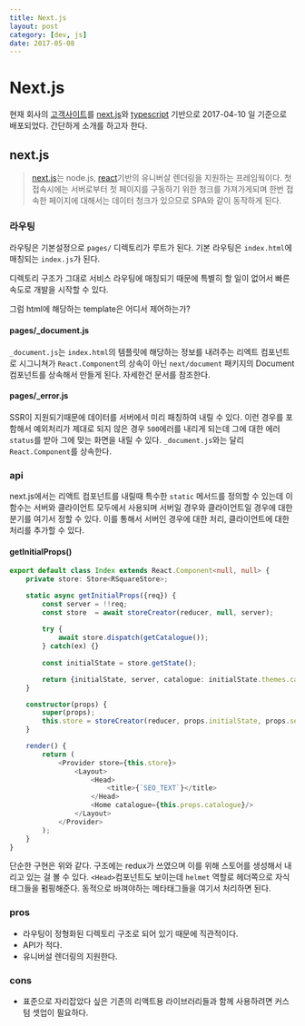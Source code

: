 ```yaml
---
title: Next.js
layout: post
category: [dev, js]
date: 2017-05-08
---
```


Next.js
===

현재 회사의 [고객사이트][0]를 [next.js][1]와 [typescript][3] 기반으로 2017-04-10 일 기준으로 배포되었다. 간단하게 소개를 하고자 한다.

## next.js

> [next.js][1]는 node.js, [react][2]기반의 유니버살 렌더링을 지원하는 프레임웍이다. 첫 접속시에는 서버로부터 첫 페이지를 구동하기 위한 청크를 가져가게되며 한번 접속한 페이지에 대해서는 데이터 청크가 있으므로 SPA와 같이 동작하게 된다.

### 라우팅
라우팅은 기본설정으로 `pages/` 디렉토리가 루트가 된다. 기본 라우팅은 `index.html`에 매칭되는 `index.js`가 된다.

디렉토리 구조가 그대로 서비스 라우팅에 매칭되기 때문에 특별히 할 일이 없어서 빠른 속도로 개발을 시작할 수 있다.

그럼 html에 해당하는 template은 어디서 제어하는가?

#### pages/_document.js

`_document.js`는 `index.html`의 템플릿에 해당하는 정보를 내려주는 리엑트 컴포넌트로 시그니쳐가 `React.Component`의 상속이 아닌 `next/document` 패키지의 Document 컴포넌트를 상속해서 만들게 된다. 자세한건 문서를 참조한다.

#### pages/_error.js

SSR이 지원되기때문에 데이터를 서버에서 미리 패칭하여 내릴 수 있다. 이런 경우를 포함해서 예외처리가 제대로 되지 않은 경우 `500`에러를 내리게 되는데 그에 대한 에러 `status`를 받아 그에 맞는 화면을 내릴 수 있다. `_document.js`와는 달리 `React.Component`를 상속한다.

### api

next.js에서는 리액트 컴포넌트를 내릴때 특수한 `static` 메서드를 정의할 수 있는데 이 함수는 서버와 클라이언트 모두에서 사용되며 서버일 경우와 클라이언트일 경우에 대한 분기를 여기서 정할 수 있다. 이를 통해서 서버인 경우에 대한 처리, 클라이언트에 대한 처리를 추가할 수 있다.

#### getInitialProps()
```typescript
export default class Index extends React.Component<null, null> {
    private store: Store<RSquareStore>;

    static async getInitialProps({req}) {
        const server = !!req;
        const store  = await storeCreator(reducer, null, server);
		
        try {
            await store.dispatch(getCatalogue());
        } catch(ex) {}
        
        const initialState = store.getState();

        return {initialState, server, catalogue: initialState.themes.catalogue};
    }

    constructor(props) {
        super(props);
        this.store = storeCreator(reducer, props.initialState, props.server);
    }

    render() {
        return (
            <Provider store={this.store}>
                <Layout>
                    <Head>
                        <title>{`SEO_TEXT`}</title>
                    </Head>
                    <Home catalogue={this.props.catalogue}/>
                </Layout>
            </Provider>
        );
    }
}
```

단순한 구현은 위와 같다. 구조에는 redux가 쓰였으며 이를 위해 스토어를 생성해서 내리고 있는 걸 볼 수 있다. `<Head>`컴포넌트도 보이는데 `helmet` 역할로 헤더쪽으로 자식 태그들을 펌핑해준다. 동적으로 바껴야하는 메타태그들을 여기서 처리하면 된다.

### pros
* 라우팅이 정형화된 디렉토리 구조로 되어 있기 때문에 직관적이다.
* API가 적다.
* 유니버설 렌더링의 지원한다.

### cons
* 표준으로 자리잡았다 싶은 기존의 리액트용 라이브러리들과 함께 사용하려면 커스텀 셋업이 필요하다.

###

[0]: https://www.rsquare.co.kr
[1]: https://zeit.co/blog/next2 "next.js"
[2]: https://facebook.github.io/react/ "react.js"
[3]: https://www.typescriptlang.org/ "typescript"
